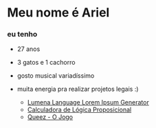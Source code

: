# Meu nome é **Ariel**


### eu tenho
- 27 anos
- 3 gatos e 1 cachorro
- gosto musical variadíssimo
- muita energia pra realizar projetos legais :)

  - [Lumena Language Lorem Ipsum Generator](https://arielcavalcante.github.io/lumena-lorem-ipsum)
  - [Calculadora de Lógica Proposicional](https://arielcavalcante.github.io/calculadora-logica-proposicional)
  - [Queez - O Jogo](https://arielcavalcante.github.io/queez-o-jogo)
